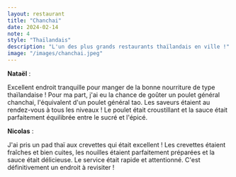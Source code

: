 ```yaml
---
layout: restaurant
title: "Chanchai"
date: 2024-02-14
note: 4
style: "Thaïlandais"
description: "L'un des plus grands restaurants thaïlandais en ville !"
image: "/images/chanchai.jpeg"
---
```


**Nataël** :

Excellent endroit tranquille pour manger de la bonne nourriture de type thaïlandaise ! Pour ma part, j'ai eu la chance de goûter un poulet général chanchai, l'équivalent d'un poulet général tao. Les saveurs étaient au rendez-vous à tous les niveaux ! Le poulet était croustillant et la sauce était parfaitement équilibrée entre le sucré et l'épicé.

**Nicolas** :

J'ai pris un pad thaï aux crevettes qui était excellent ! Les crevettes étaient fraîches et bien cuites, les nouilles étaient parfaitement préparées et la sauce était délicieuse. Le service était rapide et attentionné. C'est définitivement un endroit à revisiter ! 